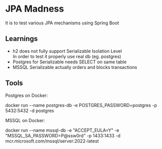 # JPA Madness

It is to test various JPA mechanisms using Spring Boot

## Learnings

- h2 does not fully support Serializable Isolation Level  
  In order to test it properly use real db (eg. postgres)
- Postgres for Serializable needs SELECT on same table
- MSSQL Serializable actually orders and blocks transactions


## Tools

Postgres on Docker:

docker run --name postgres-db -e POSTGRES_PASSWORD=postgres -p 5432:5432 -d postgres

MSSQL on Docker:

docker run --name mssql-db -e "ACCEPT_EULA=Y" -e "MSSQL_SA_PASSWORD=P@ssw0rd" -p 1433:1433 -d mcr.microsoft.com/mssql/server:2022-latest